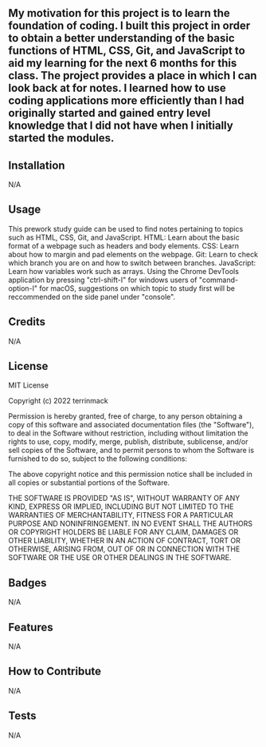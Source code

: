 # <Prework Study Guide Webpage>

## My motivation for this project is to learn the foundation of coding. I built this project in order to obtain a better understanding of the basic functions of HTML, CSS, Git, and JavaScript to aid my learning for the next 6 months for this class. The project provides a place in which I can look back at for notes. I learned how to use coding applications more efficiently than I had originally started and gained entry level knowledge that I did not have when I initially started the modules. 

## Installation

N/A

## Usage

This prework study guide can be used to find notes pertaining to topics such as HTML, CSS, Git, and JavaScript. 
    HTML: Learn about the basic format of a webpage such as headers and body elements.
    CSS: Learn about how to margin and pad elements on the webpage.
    Git: Learn to check which branch you are on and how to switch between branches.
    JavaScript: Learn how variables work such as arrays.
Using the Chrome DevTools application by pressing "ctrl-shift-I" for windows users of "command-option-I" for macOS, suggestions on which topic to study first will be reccommended on the side panel under "console". 

## Credits

N/A

## License

MIT License

Copyright (c) 2022 terrinmack

Permission is hereby granted, free of charge, to any person obtaining a copy
of this software and associated documentation files (the "Software"), to deal
in the Software without restriction, including without limitation the rights
to use, copy, modify, merge, publish, distribute, sublicense, and/or sell
copies of the Software, and to permit persons to whom the Software is
furnished to do so, subject to the following conditions:

The above copyright notice and this permission notice shall be included in all
copies or substantial portions of the Software.

THE SOFTWARE IS PROVIDED "AS IS", WITHOUT WARRANTY OF ANY KIND, EXPRESS OR
IMPLIED, INCLUDING BUT NOT LIMITED TO THE WARRANTIES OF MERCHANTABILITY,
FITNESS FOR A PARTICULAR PURPOSE AND NONINFRINGEMENT. IN NO EVENT SHALL THE
AUTHORS OR COPYRIGHT HOLDERS BE LIABLE FOR ANY CLAIM, DAMAGES OR OTHER
LIABILITY, WHETHER IN AN ACTION OF CONTRACT, TORT OR OTHERWISE, ARISING FROM,
OUT OF OR IN CONNECTION WITH THE SOFTWARE OR THE USE OR OTHER DEALINGS IN THE
SOFTWARE.

## Badges

N/A

## Features

N/A

## How to Contribute

N/A

## Tests

N/A